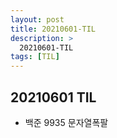 ```yaml
---
layout: post
title: 20210601-TIL
description: >
  20210601-TIL
tags: [TIL]
---
```


## 20210601 TIL

- 백준 9935 문자열폭팔
